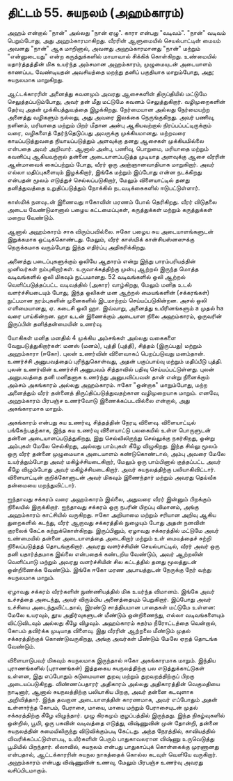 # திட்டம் 55. சுயநலம் (அஹம்காரம்)

அஹம் என்றால் "நான்" அல்லது "நான் ஏழு". காரா என்பது "வடிவம்". "நான்" வடிவம் பெறும்போது, அது அஹம்காரமாகிறது. வீரரின் ஆளுமையில் செயல்பாட்டின் மையம் அவனது "நான்" ஆக மாறினால், அவனது அஹம்காரமானது "நான்" மற்றும் "என்னுடையது" என்ற கருத்துக்களில் மாயாவால் சிக்கிக் கொள்கிறது. உண்மையில் யதார்த்தத்தின் மிக உயர்ந்த அம்சமான அஹம்காரம், முழுமையுடன் அடையாளம் காணப்பட வேண்டியதன் அவசியத்தை மறந்து தனிப் பகுதியாக மாறும்போது, அது; சுயநலமாக மாறுகிறது.

ஆட்டக்காரரின் அனைத்து கவனமும் அவரது ஆசைகளின் திருப்தியில் மட்டுமே செலுத்தப்படும்போது, அவர் தன் மீது மட்டுமே கவனம் செலுத்துகிறார். வழிமுறைகளின் தேர்வு அதன் முக்கியத்துவத்தை இழக்கிறது. நேர்மையான அல்லது நேர்மையற்ற அனைத்து வழிகளும் நல்லது, அது அவரை இலக்கை நெருங்குகிறது. அவர் பணிவு, நளினம், மரியாதை மற்றும் பிறர் மீதான அன்பு ஆகியவற்றால் நிரப்பப்பட்டிருக்கும் வரை, வழிகளைத் தேர்ந்தெடுப்பது அவருக்கு முக்கியமானது. மற்றவரை காயப்படுத்துவதை நியாயப்படுத்தும் அளவுக்கு தனது ஆசைகள் முக்கியமில்லை என்பதை அவர் அறிவார். ஆனால் அன்பு, பணிவு, பொறுமை, மரியாதை மற்றும் கவனிப்பு ஆகியவற்றால் தன்னை அடையாளப்படுத்த முடியாத அளவுக்கு ஆசை வீரரின் ஆன்மாவைக் கைப்பற்றும் போது, வீரர் ஒரு அஞ்ஞானவாதியாக மாறுகிறார். அவர் எல்லா மதிப்புகளையும் இழக்கிறார், இங்கே மற்றும் இப்போது என்ன நடக்கிறது என்பதன் மூலம் எடுத்துச் செல்லப்படுகிறார், மேலும் விளையாட்டில் தனது தனித்துவத்தை உறுதிப்படுத்தும் நோக்கில் நடவடிக்கைகளில் ஈடுபட்டுள்ளார்.

காஸ்மிக் நனவுடன் இணைவது ஈகோவின் மரணம் போல் தெரிகிறது. வீரர் விடுதலை அடைய வேண்டுமானால் பழைய கட்டமைப்புகள், கருத்துக்கள் மற்றும் கருத்துக்கள் மறைய வேண்டும்.

ஆனால் அஹம்காரம் சாக விரும்பவில்லை. ஈகோ பழைய சுய அடையாளங்களுடன் இறுக்கமாக ஒட்டிக்கொண்டது. மேலும், வீரர் காஸ்மிக் கான்சியஸ்னஸுக்கு நெருக்கமாக வரும்போது இந்த எதிர்ப்பு அதிகரிக்கிறது.

அனைத்து படைப்புகளுக்கும் ஒலியே ஆதாரம் என்று இந்து பாரம்பரியத்தின் முனிவர்கள் நம்புகிறார்கள். உருவாக்கத்திற்கு முன்பு ஆற்றல் இருந்த மொத்த வடிவங்களில் ஒலி மிகவும் நுட்பமானது. 52 வடிவங்களில் ஒலி ஆற்றல் வெளிப்படுத்தப்பட்ட வடிவத்தில் (அகார) வாழ்கிறது, மேலும் மனித உடல் வளர்ச்சியடையும் போது, இந்த ஒலிகள் மன ஆற்றல் மையங்களின் (சக்கரங்கள்) நுட்பமான நரம்புகளின் முனைகளில் இடமாற்றம் செய்யப்படுகின்றன. அசல் ஒலி எளிமையானது, ஏ. கடைசி ஒலி ஹா. இவ்வாறு, அனைத்து உயிரினங்களும் a முதல் ha வரை பாய்கின்றன. ஹா உடன் இணைக்கும் அடையாள நிலை அஹம்காரம், ஒருவரின் இருப்பின் தனித்தன்மையின் உணர்வு.

யோகிகள் மனித மனதில் 4 முக்கிய அம்சங்கள் அல்லது வகைகளை வேறுபடுத்துகிறார்கள்: மனஸ் (மனம்), புத்தி (புத்தி), சித்தம் (இருப்பது) மற்றும் அஹம்காரா (ஈகோ). புலன் உணர்வின் விளைவாகப் பெறப்படுவது மனம்தான். உணர்ச்சி அனுபவத்தைப் புரிந்துகொள்வது, அதன் பகுப்பாய்வு மற்றும் மதிப்பீடு புத்தி. புலன் உணர்வின் உணர்ச்சி அனுபவம் சித்தாவில் பதிவு செய்யப்பட்டுள்ளது. புலன் அனுபவத்தை தனி மனிதனாக உணர்ந்து அனுபவிப்பவன் தான் என்று நினைக்கும் அம்சம் அகங்காரம் அல்லது அஹம்காரம். ஈகோ "ஒன்றாக" மாறும்போது, மற்ற அனைத்தும் வீரர் தன்னைத் திருப்திப்படுத்துவதற்கான வழிமுறையாக மாறும். எனவே, அஹம்காரம் பிரபஞ்ச உணர்வோடு இணைக்கப்படவில்லை என்றால், அது அகங்காரமாக மாறும்.

அகங்காரம் என்பது சுய உணர்வு, சித்தத்தின் நேரடி விளைவு. விளையாட்டில் பங்கேற்பதற்காக, இந்த சுய உணர்வு விளையாட்டு பலகையில் உள்ள பொருளுடன் தன்னை அடையாளப்படுத்துகிறது, இது செல்லிலிருந்து செல்லுக்கு நகர்கிறது, ஒன்று அம்புகள் மேலே செல்கிறது, அல்லது பாம்புகள் கீழே விழுகிறது. இந்த சில்லு மூலம் ஒரு வீரர் தன்னை முழுமையாக அடையாளம் கண்டுகொண்டால், அம்பு அவரை மேலே உயர்த்தும்போது அவர் மகிழ்ச்சியடைகிறார், மேலும் ஒரு பாம்பினால் குத்தப்பட்ட அவர் கீழே விழும்போது அவர் மகிழ்ச்சியடைகிறார். அவர் சுயநலத்திற்கு பலியாகிவிட்டார். விளையாட்டின் குறிக்கோளுடன் அவர் மிகவும் இணைந்தார் மற்றும் அவரது தெய்வீக தன்மையை மறந்துவிட்டார்.

ஐந்தாவது சக்கரம் வரை அஹம்காரம் இல்லை, அதுவரை வீரர் இன்னும் பிறக்கும் நிலையில் இருக்கிறார். ஐந்தாவது சக்கரம் ஒரு நபரின் பிறப்பு விமானம், அங்கு அஹம்காரம் காட்சியில் வருகிறது. ஈகோ அறியாமை மற்றும் சரியான அறிவு ஆகிய துறைகளில் கடந்து, வீரர் ஆறாவது சக்கரத்தில் நுழையும் போது அதன் நனவின் குரலைக் கேட்க கற்றுக்கொள்கிறது. இருப்பினும், ஏழாவது சக்கரத்தில் மட்டுமே அவர் உண்மையில் தன்னை அடையாளத்தை அடைகிறார் மற்றும் உள் மையத்தைச் சுற்றி நிலைப்படுத்தத் தொடங்குகிறார். அவரது வளர்ச்சியின் செயல்பாட்டில், வீரர் அவர் ஒரு தனி யதார்த்தமாக இல்லை என்பதைக் கண்டறிய வேண்டும், அவர் ஆற்றலின் வெளிப்பாடு மற்றும் அவரது வளர்ச்சியின் சில கட்டத்தில் தனது மூலத்துடன் ஒன்றிணைக்க வேண்டும். இங்கே ஈகோ மரண அபாயத்துடன் நேருக்கு நேர் வந்து சுயநலமாக மாறும்.

ஏழாவது சக்கரம் வீரர்களின் நுண்ணியத்தில் மிக உயர்ந்த விமானம். இங்கே அவர் உச்சத்தை அடைந்து, அவர் விரும்பிய அனைத்தையும் பெறுகிறார். இப்போது அவர் உச்சியை அடைந்துவிட்டதால், இரண்டு சாத்தியமான பாதைகள் மட்டுமே உள்ளன: மேலே உயரவும், தூய அதிர்வுகளுடன் மீண்டும் ஒன்றிணைந்து, எல்லா வடிவங்களையும் விட்டுவிடவும் அல்லது கீழே விழவும். அஹம்காரம் சுதர்ம நீரோட்டத்தை வென்றால், கோபம் தவிர்க்க முடியாத விளைவு. இது வீரரின் ஆற்றலை மீண்டும் முதல் சக்கரத்திற்குக் கொண்டுவருகிறது, அங்கு அவர்கள் மீண்டும் மேலே ஏறத் தொடங்க வேண்டும்.

விளையாடுபவர் மிகவும் சுயநலமாக இருந்தால் ஈகோ அகங்காரமாக மாறும். இந்திய புராணங்களில் (புராணங்கள்) இத்தகைய சுயநலத்திற்கு பல எடுத்துக்காட்டுகள் உள்ளன, இது எப்போதும் கடுமையான துறவு மற்றும் துறவறத்திற்குப் பிறகு அடையப்படுகிறது. விண்ணப்பதாரர் அதிகாரம் அல்லது அதிகாரத்தின் வெகுமதியை நாடினார், ஆனால் சுயநலத்திற்கு பலியாகிய பிறகு, அவர் தன்னை கடவுளாக அறிவித்தார். இந்த தவறான அடையாளத்தின் காரணமாக, அவர் எப்போதும் அதன் உள்ளார்ந்த கோபம், பேராசை, மாயை, மாயை மற்றும் பேராசையுடன் முதல் சக்கரத்திற்கு கீழே விழுந்தார். முழு கிரகமும் குழப்பத்தில் இருந்தது. இந்த நிகழ்வுகளில் ஒன்றில், பூமி, ஒரு பசுவின் வடிவத்தை எடுத்து, விஷ்ணுவின் முன் தோன்றி, தன்னை சுயநலத்தின் சுமையிலிருந்து விடுவிக்கும்படி கேட்டது. அந்த நேரத்தில், காவியத்தில் விவரிக்கப்பட்டுள்ளபடி, உயிர்களின் பெரும் பாதுகாவலரான விஷ்ணு உருவெடுத்து பூமியில் பிறந்தார். லீலாவில், சுயநலம் என்பது பாதுகாப்புக் கொள்கைக்கு முரணானது என்பதால், ஆட்டக்காரரின் சுயநல நாகத்தைக் கொல்ல கடவுள் வெளியே வருகிறார். அஹம்காரம் என்பது விஷ்ணுவின் உணவு, மேலும் பிரபஞ்ச உணர்வு அவரது வசிப்பிடமாகும்.
